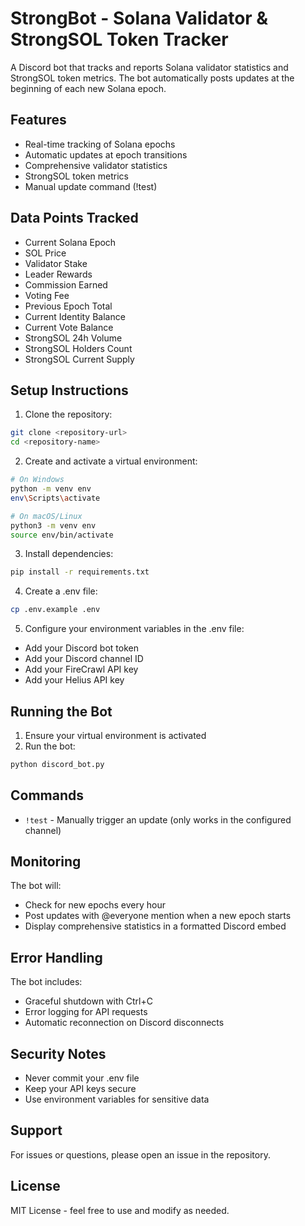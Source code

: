 # StrongBot - Solana Validator & StrongSOL Token Tracker

A Discord bot that tracks and reports Solana validator statistics and StrongSOL token metrics. The bot automatically posts updates at the beginning of each new Solana epoch.

## Features

- Real-time tracking of Solana epochs
- Automatic updates at epoch transitions
- Comprehensive validator statistics
- StrongSOL token metrics
- Manual update command (!test)

## Data Points Tracked

- Current Solana Epoch
- SOL Price
- Validator Stake
- Leader Rewards
- Commission Earned
- Voting Fee
- Previous Epoch Total
- Current Identity Balance
- Current Vote Balance
- StrongSOL 24h Volume
- StrongSOL Holders Count
- StrongSOL Current Supply

## Setup Instructions

1. Clone the repository:
```bash
git clone <repository-url>
cd <repository-name>
```

2. Create and activate a virtual environment:
```bash
# On Windows
python -m venv env
env\Scripts\activate

# On macOS/Linux
python3 -m venv env
source env/bin/activate
```

3. Install dependencies:
```bash
pip install -r requirements.txt
```

4. Create a .env file:
```bash
cp .env.example .env
```

5. Configure your environment variables in the .env file:
- Add your Discord bot token
- Add your Discord channel ID
- Add your FireCrawl API key
- Add your Helius API key

## Running the Bot

1. Ensure your virtual environment is activated
2. Run the bot:
```bash
python discord_bot.py
```

## Commands

- `!test` - Manually trigger an update (only works in the configured channel)

## Monitoring

The bot will:
- Check for new epochs every hour
- Post updates with @everyone mention when a new epoch starts
- Display comprehensive statistics in a formatted Discord embed

## Error Handling

The bot includes:
- Graceful shutdown with Ctrl+C
- Error logging for API requests
- Automatic reconnection on Discord disconnects

## Security Notes

- Never commit your .env file
- Keep your API keys secure
- Use environment variables for sensitive data

## Support

For issues or questions, please open an issue in the repository.

## License

MIT License - feel free to use and modify as needed. 
